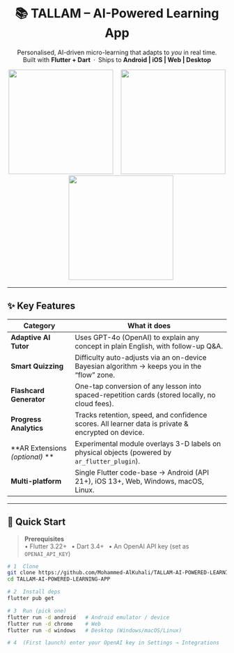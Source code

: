 <!--
README for TALLAM – AI-Powered Learning App
Last update: 2025-05-28
-->

<h1 align="center">📚 TALLAM – AI-Powered Learning App</h1>

<p align="center">
  Personalised, AI-driven micro-learning that adapts to <em>you</em> in real time.<br/>
  Built with <strong>Flutter + Dart</strong> · Ships to <strong>Android | iOS | Web | Desktop</strong>
</p>

<p align="center">
  <img src="screenshots/home.gif" width="240"/> 
  <img src="screenshots/quiz.gif"  width="240"/> 
  <img src="screenshots/chat.gif"  width="240"/>
</p>

---

## ✨ Key Features
| Category | What it does |
|----------|--------------|
| **Adaptive AI Tutor** | Uses GPT-4o (OpenAI) to explain any concept in plain English, with follow-up Q&A. |
| **Smart Quizzing** | Difficulty auto-adjusts via an on-device Bayesian algorithm → keeps you in the “flow” zone. |
| **Flashcard Generator** | One-tap conversion of any lesson into spaced-repetition cards (stored locally, no cloud fees). |
| **Progress Analytics** | Tracks retention, speed, and confidence scores. All learner data is private & encrypted on device. |
| **AR Extensions *(optional)* ** | Experimental module overlays 3-D labels on physical objects (powered by `ar_flutter_plugin`). |
| **Multi-platform** | Single Flutter code-base → Android (API 21+), iOS 13+, Web, Windows, macOS, Linux. |

---

## 🚀 Quick Start

> **Prerequisites**  
> • Flutter 3.22+  • Dart 3.4+  • An OpenAI API key (set as `OPENAI_API_KEY`)

```bash
# 1  Clone
git clone https://github.com/Mohammed-AlKuhali/TALLAM-AI-POWERED-LEARNING-APP.git
cd TALLAM-AI-POWERED-LEARNING-APP

# 2  Install deps
flutter pub get

# 3  Run (pick one)
flutter run -d android   # Android emulator / device
flutter run -d chrome    # Web
flutter run -d windows   # Desktop (Windows/macOS/Linux)

# 4  (First launch) enter your OpenAI key in Settings → Integrations
